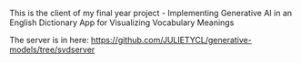 This is the client of my final year project - Implementing Generative AI in an English Dictionary App for Visualizing Vocabulary Meanings

The server is in here:  https://github.com/JULIETYCL/generative-models/tree/svdserver
